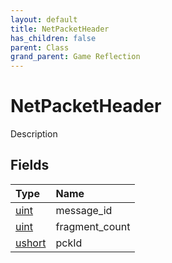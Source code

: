 ```yaml
---
layout: default
title: NetPacketHeader
has_children: false
parent: Class
grand_parent: Game Reflection
---
```

# NetPacketHeader
Description 

## Fields
| Type | Name |
|:-------------|:--------------|
| [uint](/game-reflection/components/uint.md) | message_id |
| [uint](/game-reflection/components/uint.md) | fragment_count |
| [ushort](/game-reflection/enums/ushort.md) | pckId |
